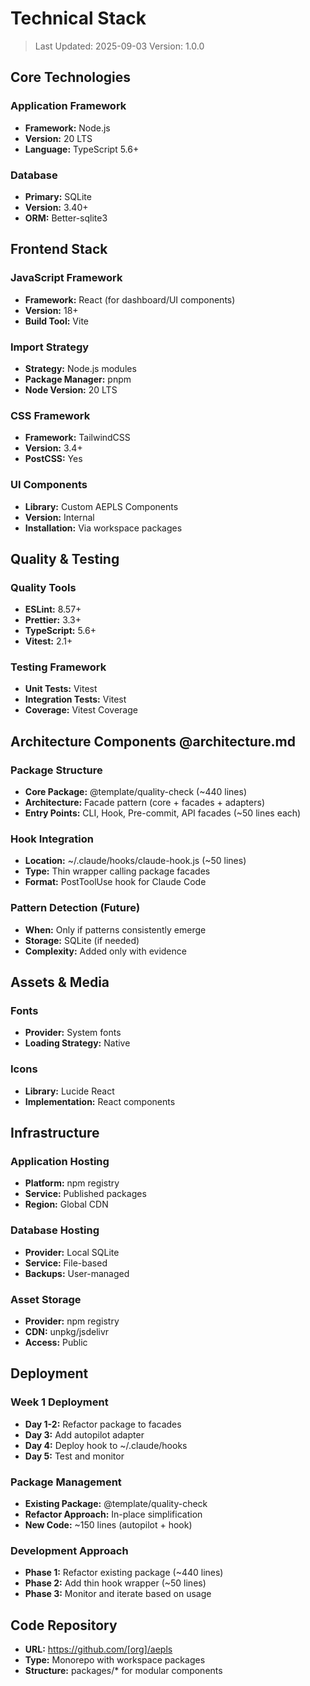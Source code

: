 # Technical Stack

> Last Updated: 2025-09-03 Version: 1.0.0

## Core Technologies

### Application Framework

- **Framework:** Node.js
- **Version:** 20 LTS
- **Language:** TypeScript 5.6+

### Database

- **Primary:** SQLite
- **Version:** 3.40+
- **ORM:** Better-sqlite3

## Frontend Stack

### JavaScript Framework

- **Framework:** React (for dashboard/UI components)
- **Version:** 18+
- **Build Tool:** Vite

### Import Strategy

- **Strategy:** Node.js modules
- **Package Manager:** pnpm
- **Node Version:** 20 LTS

### CSS Framework

- **Framework:** TailwindCSS
- **Version:** 3.4+
- **PostCSS:** Yes

### UI Components

- **Library:** Custom AEPLS Components
- **Version:** Internal
- **Installation:** Via workspace packages

## Quality & Testing

### Quality Tools

- **ESLint:** 8.57+
- **Prettier:** 3.3+
- **TypeScript:** 5.6+
- **Vitest:** 2.1+

### Testing Framework

- **Unit Tests:** Vitest
- **Integration Tests:** Vitest
- **Coverage:** Vitest Coverage

## Architecture Components @architecture.md

### Package Structure

- **Core Package:** @template/quality-check (~440 lines)
- **Architecture:** Facade pattern (core + facades + adapters)
- **Entry Points:** CLI, Hook, Pre-commit, API facades (~50 lines each)

### Hook Integration

- **Location:** ~/.claude/hooks/claude-hook.js (~50 lines)
- **Type:** Thin wrapper calling package facades
- **Format:** PostToolUse hook for Claude Code

### Pattern Detection (Future)

- **When:** Only if patterns consistently emerge
- **Storage:** SQLite (if needed)
- **Complexity:** Added only with evidence

## Assets & Media

### Fonts

- **Provider:** System fonts
- **Loading Strategy:** Native

### Icons

- **Library:** Lucide React
- **Implementation:** React components

## Infrastructure

### Application Hosting

- **Platform:** npm registry
- **Service:** Published packages
- **Region:** Global CDN

### Database Hosting

- **Provider:** Local SQLite
- **Service:** File-based
- **Backups:** User-managed

### Asset Storage

- **Provider:** npm registry
- **CDN:** unpkg/jsdelivr
- **Access:** Public

## Deployment

### Week 1 Deployment

- **Day 1-2:** Refactor package to facades
- **Day 3:** Add autopilot adapter
- **Day 4:** Deploy hook to ~/.claude/hooks
- **Day 5:** Test and monitor

### Package Management

- **Existing Package:** @template/quality-check
- **Refactor Approach:** In-place simplification
- **New Code:** ~150 lines (autopilot + hook)

### Development Approach

- **Phase 1:** Refactor existing package (~440 lines)
- **Phase 2:** Add thin hook wrapper (~50 lines)
- **Phase 3:** Monitor and iterate based on usage

## Code Repository

- **URL:** https://github.com/[org]/aepls
- **Type:** Monorepo with workspace packages
- **Structure:** packages/\* for modular components
